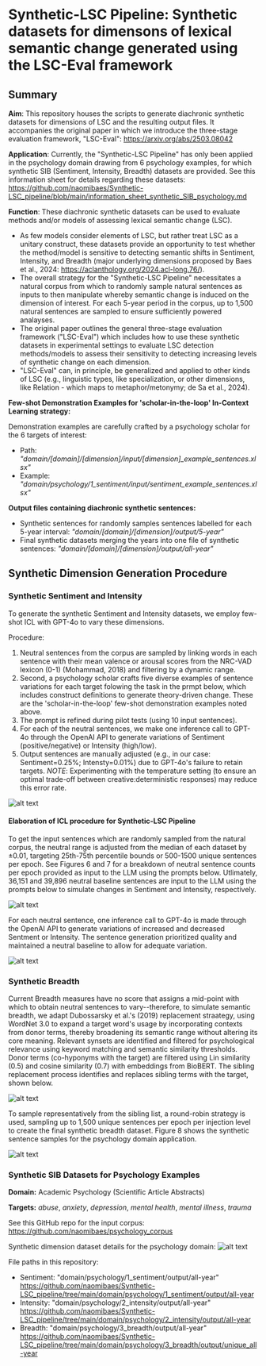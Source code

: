 ﻿# Synthetic-LSC Pipeline: Synthetic datasets for dimensons of lexical semantic change generated using the LSC-Eval framework

## Summary

**Aim**: This repository houses the scripts to generate diachronic synthetic datasets for dimensions of LSC and the resulting output files. It accompanies the original paper in which we introduce the three-stage evaluation framework, "LSC-Eval": https://arxiv.org/abs/2503.08042

**Application**: Currently, the "Synthetic-LSC Pipeline" has only been applied in the psychology domain drawing from 6 psychology examples, for which synthetic SIB (Sentiment, Intensity, Breadth) datasets are provided. See this information sheet for details regarding these datasets: https://github.com/naomibaes/Synthetic-LSC_pipeline/blob/main/information_sheet_synthetic_SIB_psychology.md

**Function**: These diachronic synthetic datasets can be used to evaluate methods and/or models of assessing lexical semantic change (LSC). 
- As few models consider elements of LSC, but rather treat LSC as a unitary construct, these datasets provide an opportunity to test whether the method/model is sensitive to detecting semantic shifts in Sentiment, Intensity, and Breadth (major underlying dimensions proposed by Baes et al., 2024: https://aclanthology.org/2024.acl-long.76/).
- The overall strategy for the "Synthetic-LSC Pipeline" necessitates a natural corpus from which to randomly sample natural sentences as inputs to then manipulate whereby semantic change is induced on the dimension of interest. For each 5-year period in the corpus, up to 1,500 natural sentences are sampled to ensure sufficiently powered analayses.  
- The original paper outlines the general three-stage evaluation framework ("LSC-Eval") which includes how to use these synthetic datasets in experimental settings to evaluate LSC detection methods/models to assess their sensitivity to detecting increasing levels of synthetic change on each dimension.
- "LSC-Eval" can, in principle, be generalized and applied to other kinds of LSC (e.g., linguistic types, like specialization, or other dimensions, like Relation - which maps to metaphor/metonymy; de Sa et al., 2024). 

**Few-shot Demonstration Examples for 'scholar-in-the-loop' In-Context Learning strategy:**

Demonstration examples are carefully crafted by a psychology scholar for the 6 targets of interest:
- Path: *"domain/[domain]/[dimension]/input/[dimension]_example_sentences.xlsx"*
- Example: *"domain/psychology/1_sentiment/input/sentiment_example_sentences.xlsx"*

**Output files containing diachronic synthetic sentences:**
- Synthetic sentences for randomly samples sentences labelled for each 5-year interval: *"domain/[domain]/[dimension]/output/5-year"*
- Final synthetic datasets merging the years into one file of synthetic sentences: *"domain/[domain]/[dimension]/output/all-year"*

## Synthetic Dimension Generation Procedure 

### Synthetic Sentiment and Intensity

To generate the synthetic Sentiment and Intensity datasets, we employ few-shot ICL with GPT-4o to vary these dimensions. 

Procedure:
1. Neutral sentences from the corpus are sampled by linking words in each sentence with their mean valence or arousal scores from the NRC-VAD lexicon (0-1) (Mohammad, 2018) and filtering by a dynamic range. 
2. Second, a psychology scholar crafts five diverse examples of sentence variations for each target folowing the task in the prmpt below, which includes construct definitions to generate theory-driven change. These are the 'scholar-in-the-loop' few-shot demonstration examples noted above.
3. The prompt is refined during pilot tests (using 10 input sentences).
4. For each of the neutral sentences, we make one inference call to GPT-4o through the OpenAI API to generate variations of Sentiment (positive/negative) or Intensity (high/low).
5. Output sentences are manually adjusted (e.g., in our case: Sentiment=0.25%; Intensty=0.01%) due to GPT-4o's failure to retain targets. *NOTE*: Experimenting with the temperature setting (to ensure an optimal trade-off between creative:deterministic responses) may reduce this error rate.

![alt text](image-4.png)

#### Elaboration of ICL procedure for Synthetic-LSC Pipeline

To get the input sentences which are randomly sampled from the natural corpus, the neutral range is adjusted from the median of each dataset by ±0.01, targeting 25th-75th percentile bounds or 500-1500 unique sentences per epoch. See Figures 6 and 7 for a breakdown of neutral sentence counts per epoch provided as input to the LLM using the prompts below. Utlimately, 36,151 and 39,896 neutral baseline sentences are input to the LLM using the prompts below to simulate changes in Sentiment and Intensity, respectively.

![alt text](image-1.png)

For each neutral sentence, one inference call to GPT-4o is made through the OpenAI API to generate variations of increased and decreased Sentment or Intensity. The sentence generation prioritized quality and maintained a neutral baseline to allow for adequate variation. 

![alt text](image-2.png)

### Synthetic Breadth

Current Breadth measures have no score that assigns a mid-point with which to obtain neutral sentences to vary--therefore, to simulate semantic breadth, we adapt Dubossarsky et al.'s (2019) replacement straategy, using WordNet 3.0 to expand a target word's usage by incorporating contexts from donor terms, thereby broadening its semantic range without altering its core meaning. Relevant synsets are identified and filtered for psychological relevance using keyword matching and semantic similarity thresholds. Donor terms (co-hyponyms with the target) are filtered using Lin similarity (0.5) and cosine similarity (0.7) with embeddings from BioBERT. The sibling replacement process identifies and replaces sibling terms with the target, shown below.

![alt text](image-5.png)

To sample representatively from the sibling list, a round-robin strategy is used, sampling up to 1,500 unique sentences per epoch per injection level to create the final synthetic breadth dataset. Figure 8 shows the synthetic sentence samples for the psychology domain application.

![alt text](image-3.png)

### Synthetic SIB Datasets for Psychology Examples

**Domain:** Academic Psychology (Scientific Article Abstracts)

**Targets:** *abuse*, *anxiety*, *depression*, *mental health*, *mental illness*, *trauma*

See this GitHub repo for the input corpus: https://github.com/naomibaes/psychology_corpus

Synthetic dimension dataset details for the psychology domain:
![alt text](image-7.png)

File paths in this repository: 
- Sentiment: "domain/psychology/1_sentiment/output/all-year" https://github.com/naomibaes/Synthetic-LSC_pipeline/tree/main/domain/psychology/1_sentiment/output/all-year
- Intensity: "domain/psychology/2_intensity/output/all-year" https://github.com/naomibaes/Synthetic-LSC_pipeline/tree/main/domain/psychology/2_intensity/output/all-year
- Breadth: "domain/psychology/3_breadth/output/all-year" https://github.com/naomibaes/Synthetic-LSC_pipeline/tree/main/domain/psychology/3_breadth/output/unique_all-year
